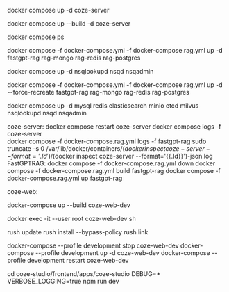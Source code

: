 docker compose up -d coze-server

docker compose up --build -d coze-server

docker compose ps

docker compose -f docker-compose.yml -f docker-compose.rag.yml up -d fastgpt-rag rag-mongo rag-redis rag-postgres

docker compose up -d nsqlookupd nsqd nsqadmin

docker compose -f docker-compose.yml -f docker-compose.rag.yml up -d --force-recreate fastgpt-rag rag-mongo rag-redis rag-postgres



docker compose up -d mysql redis elasticsearch minio etcd milvus nsqlookupd nsqd nsqadmin


coze-server:
    docker compose restart coze-server
    docker compose logs -f coze-server  
    docker compose -f docker-compose.rag.yml logs -f fastgpt-rag
    sudo truncate -s 0 /var/lib/docker/containers/$(docker inspect coze-server --format='{{.Id}}')/$(docker inspect coze-server --format='{{.Id}}')-json.log
FastGPTRAG:
    docker compose -f docker-compose.rag.yml down
    docker compose -f docker-compose.rag.yml build fastgpt-rag
   docker compose -f docker-compose.rag.yml up fastgpt-rag
       
coze-web:

docker-compose up --build coze-web-dev 

docker exec -it --user root coze-web-dev sh  

rush update
   rush install --bypass-policy
   rush link

  

   docker-compose --profile development stop coze-web-dev
   docker-compose --profile development up -d coze-web-dev
   docker-compose --profile development restart coze-web-dev

cd coze-studio/frontend/apps/coze-studio
 DEBUG=* VERBOSE_LOGGING=true npm run dev

